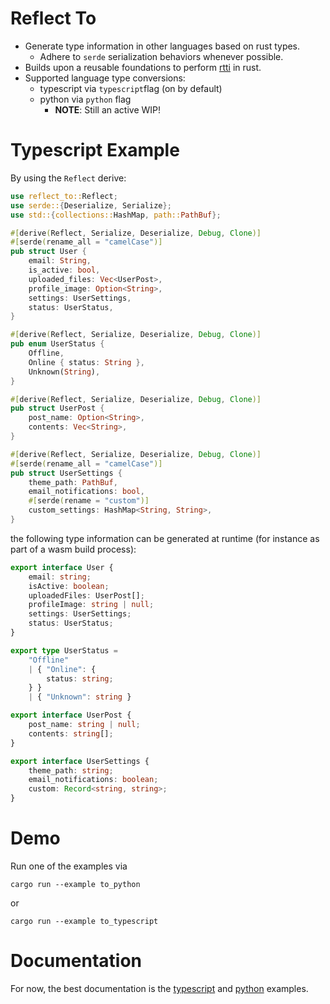 # Reflect To


- Generate type information in other languages based on rust types.
    - Adhere to `serde` serialization behaviors whenever possible.
- Builds upon a reusable foundations to perform [rtti](https://en.wikipedia.org/wiki/Run-time_type_information) in rust.
- Supported language type conversions:
    - typescript via `typescript`flag (on by default)
    - python via `python` flag
        - **NOTE**: Still an active WIP!

# Typescript Example

By using the `Reflect` derive:

```rs
use reflect_to::Reflect;
use serde::{Deserialize, Serialize};
use std::{collections::HashMap, path::PathBuf};

#[derive(Reflect, Serialize, Deserialize, Debug, Clone)]
#[serde(rename_all = "camelCase")]
pub struct User {
    email: String,
    is_active: bool,
    uploaded_files: Vec<UserPost>,
    profile_image: Option<String>,
    settings: UserSettings,
    status: UserStatus,
}

#[derive(Reflect, Serialize, Deserialize, Debug, Clone)]
pub enum UserStatus {
    Offline,
    Online { status: String },
    Unknown(String),
}

#[derive(Reflect, Serialize, Deserialize, Debug, Clone)]
pub struct UserPost {
    post_name: Option<String>,
    contents: Vec<String>,
}

#[derive(Reflect, Serialize, Deserialize, Debug, Clone)]
#[serde(rename_all = "camelCase")]
pub struct UserSettings {
    theme_path: PathBuf,
    email_notifications: bool,
    #[serde(rename = "custom")]
    custom_settings: HashMap<String, String>,
}
```

the following type information can be generated at runtime (for instance as part of a wasm build process):

```ts
export interface User {
    email: string;
    isActive: boolean;
    uploadedFiles: UserPost[];
    profileImage: string | null;
    settings: UserSettings;
    status: UserStatus;
}

export type UserStatus =
    "Offline"
    | { "Online": {
        status: string;
    } }
    | { "Unknown": string }

export interface UserPost {
    post_name: string | null;
    contents: string[];
}

export interface UserSettings {
    theme_path: string;
    email_notifications: boolean;
    custom: Record<string, string>;
}
```

# Demo

Run one of the examples via

```
cargo run --example to_python
```
or

```
cargo run --example to_typescript
```

# Documentation

For now, the best documentation is the [typescript](crates/to_typescript/examples/to_typescript.rs) and [python](crates/to_python/examples/to_python.rs) examples.